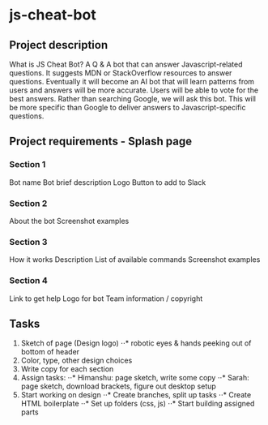 # js-cheat-bot

## Project description

What is JS Cheat Bot?
A Q & A bot that can answer Javascript-related questions. 
It suggests MDN or StackOverflow resources to answer questions. 
Eventually it will become an AI bot that will learn patterns from users and answers will be more accurate. 
Users will be able to vote for the best answers. Rather than searching Google, we will ask this bot. 
This will be more specific than Google to deliver answers to Javascript-specific questions.

## Project requirements - Splash page

### Section 1
Bot name
Bot brief description
Logo
Button to add to Slack

### Section 2
About the bot
Screenshot examples

### Section 3
How it works
Description
List of available commands
Screenshot examples

### Section 4
Link to get help
Logo for bot
Team information / copyright 


## Tasks

1. Sketch of page (Design logo)
⋅⋅* robotic eyes & hands peeking out of bottom of header
2. Color, type, other design choices
3. Write copy for each section
4. Assign tasks:
⋅⋅* Himanshu: page sketch, write some copy
⋅⋅* Sarah: page sketch, download brackets, figure out desktop setup
5. Start working on design
⋅⋅* Create branches, split up tasks
⋅⋅* Create HTML boilerplate
⋅⋅* Set up folders (css, js)
⋅⋅* Start building assigned parts



